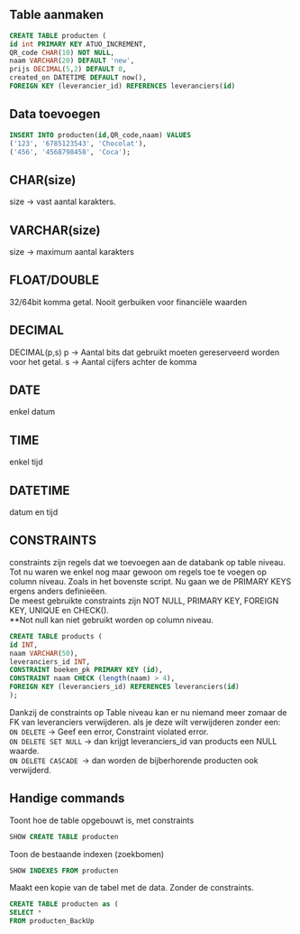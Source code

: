## Table aanmaken
```sql
CREATE TABLE producten (
id int PRIMARY KEY ATUO_INCREMENT, 
QR_code CHAR(10) NOT NULL,
naam VARCHAR(20) DEFAULT 'new',
prijs DECIMAL(5,2) DEFAULT 0,
created_on DATETIME DEFAULT now(),
FOREIGN KEY (leverancier_id) REFERENCES leveranciers(id)

```

## Data toevoegen
```sql
INSERT INTO producten(id,QR_code,naam) VALUES 
('123', '6785123543', 'Chocolat'),
('456', '4568798458', 'Coca');

```
## CHAR(size) 
size -> vast aantal karakters.

## VARCHAR(size)
size -> maximum aantal karakters


## FLOAT/DOUBLE
32/64bit komma getal.
Nooit gerbuiken voor financiële waarden


## DECIMAL
DECIMAL(p,s)
p -> Aantal bits dat gebruikt moeten gereserveerd worden voor het getal.
s -> Aantal cijfers achter de komma

## DATE
enkel datum

## TIME
enkel tijd

## DATETIME 
datum en tijd

## CONSTRAINTS
constraints zijn regels dat we toevoegen aan de databank op table niveau. Tot nu waren we enkel nog maar gewoon om regels toe te voegen op column niveau. Zoals in het bovenste script. Nu gaan we de PRIMARY KEYS ergens anders definieëen.  
De meest gebruikte constraints zijn NOT NULL, PRIMARY KEY, FOREIGN KEY, UNIQUE en CHECK().  
**Not null kan niet gebruikt worden op column niveau.

```sql 
CREATE TABLE products (
id INT,
naam VARCHAR(50),
leveranciers_id INT,
CONSTRAINT boeken_pk PRIMARY KEY (id),
CONSTRAINT naam CHECK (length(naam) > 4),
FOREIGN KEY (leveranciers_id) REFERENCES leveranciers(id) 
);
```
Dankzij de constraints op Table niveau kan er nu niemand meer zomaar de FK van leveranciers verwijderen. 
als je deze wilt verwijderen zonder een:  
``ON DELETE`` -> Geef een error, Constraint violated error.  
``ON DELETE SET NULL`` -> dan krijgt leveranciers_id van products een NULL waarde.  
``ON DELETE CASCADE ``-> dan worden de bijberhorende producten ook verwijderd.  

## Handige commands 
Toont hoe de table opgebouwt is, met constraints
```sql 
SHOW CREATE TABLE producten
```
Toon de bestaande indexen (zoekbomen)
```sql 
SHOW INDEXES FROM producten
```
Maakt een kopie van de tabel met de data. Zonder de constraints.
```sql 
CREATE TABLE producten as (
SELECT * 
FROM producten_BackUp 
```

